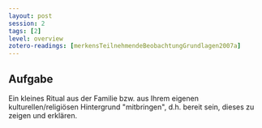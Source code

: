 ```yaml
---
layout: post
session: 2
tags: [2]
level: overview
zotero-readings: [merkensTeilnehmendeBeobachtungGrundlagen2007a]
---
```

## Aufgabe

Ein kleines Ritual aus der Familie bzw. aus Ihrem eigenen kulturellen/religiösen Hintergrund "mitbringen", d.h. bereit sein, dieses zu zeigen und erklären.
